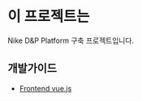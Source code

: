 # 이 프로젝트는

Nike D&P Platform 구축 프로젝트입니다.


## 개발가이드
* [Frontend vue.js](https://gitlab.emotion.co.kr/nike-dnp/nike-front/blob/develop/frontend/nike_vuejs_%EA%B0%9C%EB%B0%9C%EA%B0%80%EC%9D%B4%EB%93%9C.md)